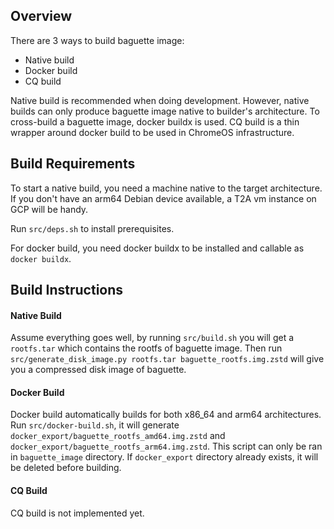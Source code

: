 ## Overview

There are 3 ways to build baguette image:
- Native build
- Docker build
- CQ build

Native build is recommended when doing development. However, native builds can only produce baguette image native to builder's architecture. To cross-build a baguette image, docker buildx is used. CQ build is a thin wrapper around docker build to be used in ChromeOS infrastructure.

## Build Requirements

To start a native build, you need a machine native to the target architecture. If you don't have an arm64 Debian device available, a T2A vm instance on GCP will be handy.

Run `src/deps.sh` to install prerequisites.

For docker build, you need docker buildx to be installed and callable as `docker buildx`.

## Build Instructions

#### Native Build

Assume everything goes well, by running `src/build.sh` you will get a `rootfs.tar` which contains the rootfs of baguette image.
Then run `src/generate_disk_image.py rootfs.tar baguette_rootfs.img.zstd` will give you a compressed disk image of baguette.

#### Docker Build

Docker build automatically builds for both x86_64 and arm64 architectures.
Run `src/docker-build.sh`, it will generate `docker_export/baguette_rootfs_amd64.img.zstd` and `docker_export/baguette_rootfs_arm64.img.zstd`. This script can only be ran in `baguette_image` directory.
If `docker_export` directory already exists, it will be deleted before building.

#### CQ Build

CQ build is not implemented yet.